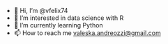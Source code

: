 - 👋 Hi, I’m @vfelix74
- 👀 I’m interested in data science with R
- 🌱 I’m currently learning Python
- 📫 How to reach me valeska.andreozzi@gmail.com


<!---
vfelix74/vfelix74 is a ✨ special ✨ repository because its `README.md` (this file) appears on your GitHub profile.
You can click the Preview link to take a look at your changes.
--->
